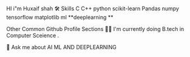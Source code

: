 HI i"m Huxaif shah
🛠 Skills
C C++ python scikit-learn Pandas numpy tensorflow matplotlib ml **deeplearning **

Other Common Github Profile Sections
👩‍💻 I'm currently doing B.tech in Computer Sceience .

💬 Ask me about AI ML AND DEEPLEARNING
